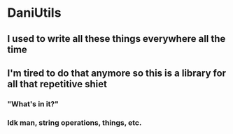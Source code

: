 # DaniUtils

## I used to write all these things everywhere all the time

## I'm tired to do that anymore so this is a library for all that repetitive shiet

### "What's in it?"
### Idk man, string operations, things, etc.
